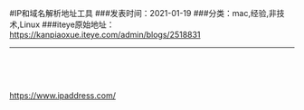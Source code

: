 #IP和域名解析地址工具
###发表时间：2021-01-19
###分类：mac,经验,非技术,Linux
###iteye原始地址：<a href="https://kanpiaoxue.iteye.com/admin/blogs/2518831" target="_blank">https://kanpiaoxue.iteye.com/admin/blogs/2518831</a>

---

<div class="iteye-blog-content-contain" style="font-size: 14px;"> 
 <p>&nbsp;</p> 
 <p>&nbsp;</p> 
 <p><a href="https://www.ipaddress.com/">https://www.ipaddress.com/</a></p> 
 <p>&nbsp;</p> 
</div>